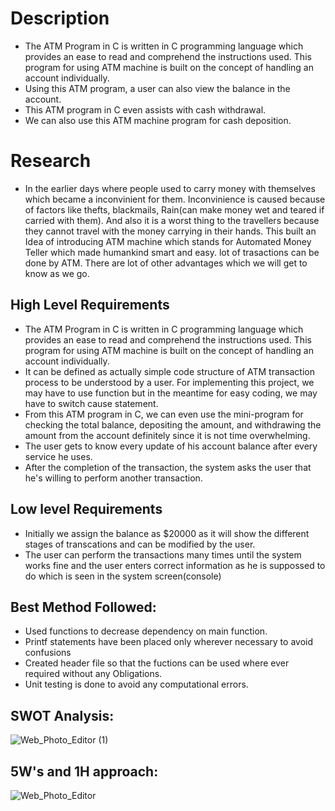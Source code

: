 # Description

* The ATM Program in C is written in C programming language which provides an ease to read and comprehend the instructions used. This program for using ATM machine is built on the concept of handling an account individually.
* Using this ATM program, a user can also view the balance in the account.
* This ATM program in C even assists with cash withdrawal.
* We can also use this ATM machine program for cash deposition.

# Research

* In the earlier days where people used to carry money with themselves which became a inconvinient for them. Inconvinience is caused because of factors like thefts, blackmails, Rain(can make money wet and teared if carried with them). And also it is a worst thing to the travellers because they cannot travel with the money carrying in their hands. This built an Idea of introducing ATM machine which stands for Automated Money Teller which made humankind smart and easy. lot of trasactions can be done by ATM. There are lot of other advantages which we will get to know as we go.


## High Level Requirements

* The ATM Program in C is written in C programming language which provides an ease to read and comprehend the instructions used. This program for using ATM machine is built on the concept of handling an account individually.
* It can be defined as actually simple code structure of ATM transaction process to be understood by a user. For implementing this project, we may have to use function but in the meantime for easy coding, we may have to switch cause statement.
* From this ATM program in C, we can even use the mini-program for checking the total balance, depositing the amount, and withdrawing the amount from the account definitely since it is not time overwhelming.
* The user gets to know every update of his account balance after every service he uses.
* After the completion of the transaction, the system asks the user that he's willing to perform another transaction. 


## Low level Requirements

* Initially we assign the balance as $20000 as it will show the different stages of transcations and can be modified by the user.
* The user can perform the transactions many times until the system works fine and the user enters correct information as he is suppossed to do which is seen in the system screen(console)


## Best Method Followed:

* Used functions to decrease dependency on main function.
* Printf statements have been placed only wherever necessary to avoid confusions
* Created header file so that the fuctions can be used where ever required without any Obligations.
* Unit testing is done to avoid any computational errors.


## SWOT Analysis:

![Web_Photo_Editor (1)](https://user-images.githubusercontent.com/98812447/153535401-99f16469-8415-41e6-8494-bfb46cba98c1.jpg)

## 5W's and 1H approach:

![Web_Photo_Editor](https://user-images.githubusercontent.com/98812447/153535508-f2f5f5f8-52c5-4b75-90bb-2675aef8c4af.jpg)
